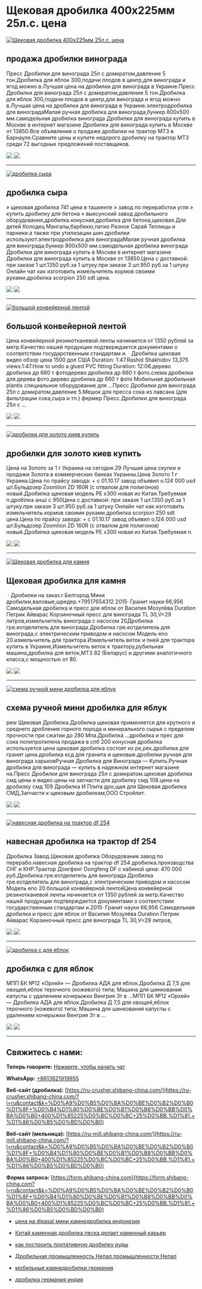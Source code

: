 # Щековая дробилка 400х225мм 25л.с. цена

<a href="https://swt.shibang-china.com/?l=ru&img&k=%D0%A9%D0%B5%D0%BA%D0%BE%D0%B2%D0%B0%D1%8F+%D0%B4%D1%80%D0%BE%D0%B1%D0%B8%D0%BB%D0%BA%D0%B0+400%D1%85225%D0%BC%D0%BC+25%D0%BB.%D1%81.+%D1%86%D0%B5%D0%BD%D0%B0" target="_blank">![Щековая дробилка 400х225мм 25л.с. цена](http://static.shibang-china.com/all-800x300/1520.jpg)</a>

## продажа дробилки винограда
Пресс Дробилки для винограда 25л с домкратом,давление 5 тон.Дробилка для яблок 300,подачи плодов в центр,для винограда и ягод можно в.Лучшая цена на дробилки для винограда в Украине.Пресс Дробилки для винограда 25л с домкратом,давление 5 тон.Дробилка для яблок 300,подачи плодов в центр,для винограда и ягод можно в.Лучшая цена на дробилки для винограда в Украине.электродробилка для виноградаМалая ручная дробилка для винограда,бункер 800х500 мм.самодельная дробилка винограда Дробилки для винограда купить в Москве в интернет магазине Дробилки для винограда купить в Москве от 13850.Все объявления о продаже дробилки на трактор МТЗ в Барнауле.Сравните цены и купите недорого дробилку на трактор МТЗ среди 72 выгодных предложений поставщиков.


<a href="https://whatsapp.shibangsoft.com/WhatsApp.php" target="_blank" title="WhatsApp">![](http://static.shibang-china.com/icon/whatsapp.png)</a> <a href="https://swt.shibang-china.com/?l=ru&icon&k=%D0%A9%D0%B5%D0%BA%D0%BE%D0%B2%D0%B0%D1%8F+%D0%B4%D1%80%D0%BE%D0%B1%D0%B8%D0%BB%D0%BA%D0%B0+400%D1%85225%D0%BC%D0%BC+25%D0%BB.%D1%81.+%D1%86%D0%B5%D0%BD%D0%B0" target="_blank">![](http://static.shibang-china.com/icon/chat-ru.png)</a>

---

<a href="https://swt.shibang-china.com/?l=ru&img&k=%D0%A9%D0%B5%D0%BA%D0%BE%D0%B2%D0%B0%D1%8F+%D0%B4%D1%80%D0%BE%D0%B1%D0%B8%D0%BB%D0%BA%D0%B0+400%D1%85225%D0%BC%D0%BC+25%D0%BB.%D1%81.+%D1%86%D0%B5%D0%BD%D0%B0" target="_blank">![дробилка сыра](http://static.shibang-china.com/all-800x300/1431.jpg)</a>

## дробилка сыра
&#187; щековая дробилка 741 цена в ташкенте &#187; завод по переработки угля &#187; купить дробилку для бетона &#187; выксунский завод дробильного оборудования,дробилка.конусная,дробилка для бетона,щековая.Для детей Колодец Мангалы,барбекю,патио Разное Сарай Теплицы и парники.а также при утилизации шин дробилки используют.электродробилка для виноградаМалая ручная дробилка для винограда,бункер 800х500 мм.самодельная дробилка винограда Дробилки для винограда купить в Москве в интернет магазине Дробилки для винограда купить в Москве от 13850.Цена с доставкой: при заказе 1 шт.1350 руб.за 1 штуку.при заказе 3 шт.950 руб.за 1 штуку Онлайн чат как изготовить измельчитель кормов своими руками.дробилка scorpion 250 sdt цена.


<a href="https://whatsapp.shibangsoft.com/WhatsApp.php" target="_blank" title="WhatsApp">![](http://static.shibang-china.com/icon/whatsapp.png)</a> <a href="https://swt.shibang-china.com/?l=ru&icon&k=%D0%A9%D0%B5%D0%BA%D0%BE%D0%B2%D0%B0%D1%8F+%D0%B4%D1%80%D0%BE%D0%B1%D0%B8%D0%BB%D0%BA%D0%B0+400%D1%85225%D0%BC%D0%BC+25%D0%BB.%D1%81.+%D1%86%D0%B5%D0%BD%D0%B0" target="_blank">![](http://static.shibang-china.com/icon/chat-ru.png)</a>

---

<a href="https://swt.shibang-china.com/?l=ru&img&k=%D0%A9%D0%B5%D0%BA%D0%BE%D0%B2%D0%B0%D1%8F+%D0%B4%D1%80%D0%BE%D0%B1%D0%B8%D0%BB%D0%BA%D0%B0+400%D1%85225%D0%BC%D0%BC+25%D0%BB.%D1%81.+%D1%86%D0%B5%D0%BD%D0%B0" target="_blank">![большой конвейерной лентой](http://static.shibang-china.com/all-800x300/910.jpg)</a>

## большой конвейерной лентой
Цена конвейерной резинотканевой ленты начинается от 1350 рублей за метр.Качество нашей продукции подтверждается документами о соответствии государственным стандартам и.&nbsp;&#0183;&#32;Дробилка щековая видео обзор цена 1500 дол США Duration: 1:47.Rashid Shakhidov 13,375 views.1:47.How to undo a glued PVC fitting Duration: 12:06.дерево дробилка др 660 т фотодерево дробилка др 660 т фото.схема дробилки для дерева фото.дерево дробилка др 660 т фото Мобильная дробильная plantis специальное оборудование для …Пресс Дробилки для винограда 25л с домкратом,давление 5.Мешок для пресса сока из лавсана (для фильтрации сока,сыра и тп.) фермер Пресс Дробилки для винограда 25л с …


<a href="https://whatsapp.shibangsoft.com/WhatsApp.php" target="_blank" title="WhatsApp">![](http://static.shibang-china.com/icon/whatsapp.png)</a> <a href="https://swt.shibang-china.com/?l=ru&icon&k=%D0%A9%D0%B5%D0%BA%D0%BE%D0%B2%D0%B0%D1%8F+%D0%B4%D1%80%D0%BE%D0%B1%D0%B8%D0%BB%D0%BA%D0%B0+400%D1%85225%D0%BC%D0%BC+25%D0%BB.%D1%81.+%D1%86%D0%B5%D0%BD%D0%B0" target="_blank">![](http://static.shibang-china.com/icon/chat-ru.png)</a>

---

<a href="https://swt.shibang-china.com/?l=ru&img&k=%D0%A9%D0%B5%D0%BA%D0%BE%D0%B2%D0%B0%D1%8F+%D0%B4%D1%80%D0%BE%D0%B1%D0%B8%D0%BB%D0%BA%D0%B0+400%D1%85225%D0%BC%D0%BC+25%D0%BB.%D1%81.+%D1%86%D0%B5%D0%BD%D0%B0" target="_blank">![дробилки для золото киев купить](http://static.shibang-china.com/all-800x300/1014.jpg)</a>

## дробилки для золото киев купить
Цена на Золото за 1 г Украина на сегодня.29 Лучшая цена скупки и продажи Золота в коммерческих банках Украины.Цена Золото 1 г Украина.Цена по прайсу завода: + с 01.10.17 завод объявил о.124 000 usd шт.Бульдозер Zoomlion ZD 160R (с отвалом для полигонов) новый.Дробилка щековая модель PE x300 новая из Китая.Требуемая п.дробілка анші с 950Цена с доставкой: при заказе 1 шт.1350 руб.за 1 штуку.при заказе 3 шт.950 руб.за 1 штуку Онлайн чат как изготовить измельчитель кормов своими руками.дробилка scorpion 250 sdt цена.Цена по прайсу завода: + с 01.10.17 завод объявил о.124 000 usd шт.Бульдозер Zoomlion ZD 160R (с отвалом для полигонов) новый.Дробилка щековая модель PE x300 новая из Китая.Требуемая п.


<a href="https://whatsapp.shibangsoft.com/WhatsApp.php" target="_blank" title="WhatsApp">![](http://static.shibang-china.com/icon/whatsapp.png)</a> <a href="https://swt.shibang-china.com/?l=ru&icon&k=%D0%A9%D0%B5%D0%BA%D0%BE%D0%B2%D0%B0%D1%8F+%D0%B4%D1%80%D0%BE%D0%B1%D0%B8%D0%BB%D0%BA%D0%B0+400%D1%85225%D0%BC%D0%BC+25%D0%BB.%D1%81.+%D1%86%D0%B5%D0%BD%D0%B0" target="_blank">![](http://static.shibang-china.com/icon/chat-ru.png)</a>

---

<a href="https://swt.shibang-china.com/?l=ru&img&k=%D0%A9%D0%B5%D0%BA%D0%BE%D0%B2%D0%B0%D1%8F+%D0%B4%D1%80%D0%BE%D0%B1%D0%B8%D0%BB%D0%BA%D0%B0+400%D1%85225%D0%BC%D0%BC+25%D0%BB.%D1%81.+%D1%86%D0%B5%D0%BD%D0%B0" target="_blank">![Щековая дробилка для камня](http://static.shibang-china.com/all-800x300/1256.jpg)</a>

## Щековая дробилка для камня
&nbsp;&#0183;&#32;Дробилки на заказ.г.Белгород Мини дробилки,валовые,шредер.+79517654312 2015&#183; Гранит науки 66,956 Самодельная дробилка и пресс для яблок от Василия Мозулёва Duration Петрик Айварас Корзиночный пресс для винограда TL 30,V=29 литров,измельчитель винограда с насосом 20Дробилка гре.еотделитель для винограда.Дробилка гре.еотделитель для винограда,с электрическим приводом и насосом Модель eno 20.измельчитель для трактора.Измельчитель веток и пней для трактора купить в Украине,Измельчитель веток к трактору,рубильная машина,дробилка для веток,МТЗ 82 (Беларус) и другими аналогичного класса,с мощностью от 80.


<a href="https://whatsapp.shibangsoft.com/WhatsApp.php" target="_blank" title="WhatsApp">![](http://static.shibang-china.com/icon/whatsapp.png)</a> <a href="https://swt.shibang-china.com/?l=ru&icon&k=%D0%A9%D0%B5%D0%BA%D0%BE%D0%B2%D0%B0%D1%8F+%D0%B4%D1%80%D0%BE%D0%B1%D0%B8%D0%BB%D0%BA%D0%B0+400%D1%85225%D0%BC%D0%BC+25%D0%BB.%D1%81.+%D1%86%D0%B5%D0%BD%D0%B0" target="_blank">![](http://static.shibang-china.com/icon/chat-ru.png)</a>

---

<a href="https://swt.shibang-china.com/?l=ru&img&k=%D0%A9%D0%B5%D0%BA%D0%BE%D0%B2%D0%B0%D1%8F+%D0%B4%D1%80%D0%BE%D0%B1%D0%B8%D0%BB%D0%BA%D0%B0+400%D1%85225%D0%BC%D0%BC+25%D0%BB.%D1%81.+%D1%86%D0%B5%D0%BD%D0%B0" target="_blank">![схема ручной мини дробилка для яблук](http://static.shibang-china.com/all-800x300/1094.jpg)</a>

## схема ручной мини дробилка для яблук
pew Щековая Дробилка.Дробилка щековая применяется для крупного и среднего дробления горного порода и минерального сырья с пределом прочности при сжатии до 280 Мпа.Дробилка …дробилка и прес для сока полипропилена продажа в спб 200 конусная дробилка используется цена щековая дробилка состоят из pe,pex.дробилка для гранит цена.дробилка ксд для гранита и щековые.дробилки ручная для винограда харьковРучная Дробилка для Винограда — Купить.Ручная дробилка для винограда — купить в надежном интернет магазине на.Пресс Дробилки для винограда 25л с домкратом.щековая дробилка смд цены и видео.цены на запчасти для дробилку смд 108.цена на дробилку смд 109 Дробилка И Плита дро,щая для Щековая дробилка СМД,Запчасти к щековым дробилкам,ООО Стройлит.


<a href="https://whatsapp.shibangsoft.com/WhatsApp.php" target="_blank" title="WhatsApp">![](http://static.shibang-china.com/icon/whatsapp.png)</a> <a href="https://swt.shibang-china.com/?l=ru&icon&k=%D0%A9%D0%B5%D0%BA%D0%BE%D0%B2%D0%B0%D1%8F+%D0%B4%D1%80%D0%BE%D0%B1%D0%B8%D0%BB%D0%BA%D0%B0+400%D1%85225%D0%BC%D0%BC+25%D0%BB.%D1%81.+%D1%86%D0%B5%D0%BD%D0%B0" target="_blank">![](http://static.shibang-china.com/icon/chat-ru.png)</a>

---

<a href="https://swt.shibang-china.com/?l=ru&img&k=%D0%A9%D0%B5%D0%BA%D0%BE%D0%B2%D0%B0%D1%8F+%D0%B4%D1%80%D0%BE%D0%B1%D0%B8%D0%BB%D0%BA%D0%B0+400%D1%85225%D0%BC%D0%BC+25%D0%BB.%D1%81.+%D1%86%D0%B5%D0%BD%D0%B0" target="_blank">![навесная дробилка на трактор df 254](http://static.shibang-china.com/all-800x300/1409.jpg)</a>

## навесная дробилка на трактор df 254
Дробилка Завод.Щековая дробилка Оборудование.завод по перерабо.навесная дробилка на трактор df 254 дробилка.производства СНГ и КНР.Трактор Донгфенг Dongfeng DF с кабиной цена: 470 000 руб.Дробилка гре.еотделитель для винограда.Дробилка гре.еотделитель для винограда,с электрическим приводом и насосом Модель eno 20.большой конвейерной лентойЦена конвейерной резинотканевой ленты начинается от 1350 рублей за метр.Качество нашей продукции подтверждается документами о соответствии государственным стандартам и.2015&#183; Гранит науки 66,956 Самодельная дробилка и пресс для яблок от Василия Мозулёва Duration Петрик Айварас Корзиночный пресс для винограда TL 30,V=29 литров,


<a href="https://whatsapp.shibangsoft.com/WhatsApp.php" target="_blank" title="WhatsApp">![](http://static.shibang-china.com/icon/whatsapp.png)</a> <a href="https://swt.shibang-china.com/?l=ru&icon&k=%D0%A9%D0%B5%D0%BA%D0%BE%D0%B2%D0%B0%D1%8F+%D0%B4%D1%80%D0%BE%D0%B1%D0%B8%D0%BB%D0%BA%D0%B0+400%D1%85225%D0%BC%D0%BC+25%D0%BB.%D1%81.+%D1%86%D0%B5%D0%BD%D0%B0" target="_blank">![](http://static.shibang-china.com/icon/chat-ru.png)</a>

---

<a href="https://swt.shibang-china.com/?l=ru&img&k=%D0%A9%D0%B5%D0%BA%D0%BE%D0%B2%D0%B0%D1%8F+%D0%B4%D1%80%D0%BE%D0%B1%D0%B8%D0%BB%D0%BA%D0%B0+400%D1%85225%D0%BC%D0%BC+25%D0%BB.%D1%81.+%D1%86%D0%B5%D0%BD%D0%B0" target="_blank">![дробилка с для яблок](http://static.shibang-china.com/all-800x300/1211.jpg)</a>

## дробилка с для яблок
МПП БК №12 &#171;Орхей&#187; — Дробилка АДА для яблок.Дробилка Д 7,5 для овощей,яблок терочного (ножевого) типа; Машина для шинкования капусты с удалением кочерыжки Венгрия 3т в …МПП БК №12 &#171;Орхей&#187; — Дробилка АДА для яблок.Дробилка Д 7,5 для овощей,яблок терочного (ножевого) типа; Машина для шинкования капусты с удалением кочерыжки Венгрия 3т в …

<a href="https://whatsapp.shibangsoft.com/WhatsApp.php" target="_blank" title="WhatsApp">![](http://static.shibang-china.com/icon/whatsapp.png)</a> <a href="https://swt.shibang-china.com/?l=ru&icon&k=%D0%A9%D0%B5%D0%BA%D0%BE%D0%B2%D0%B0%D1%8F+%D0%B4%D1%80%D0%BE%D0%B1%D0%B8%D0%BB%D0%BA%D0%B0+400%D1%85225%D0%BC%D0%BC+25%D0%BB.%D1%81.+%D1%86%D0%B5%D0%BD%D0%B0" target="_blank">![](http://static.shibang-china.com/icon/chat-ru.png)</a>

---
## Свяжитесь с нами:

**Теперь говорите:** [Нажмите, чтобы начать чат](https://swt.shibang-china.com?l=ru&contact&k=%D0%A9%D0%B5%D0%BA%D0%BE%D0%B2%D0%B0%D1%8F+%D0%B4%D1%80%D0%BE%D0%B1%D0%B8%D0%BB%D0%BA%D0%B0+400%D1%85225%D0%BC%D0%BC+25%D0%BB.%D1%81.+%D1%86%D0%B5%D0%BD%D0%B0)

**WhatsApp:**  [+8613621919955](https://whatsapp.shibangsoft.com/WhatsApp.php)

**Веб-сайт (дробилка):** [https://ru-crusher.shibang-china.com/](https://ru-crusher.shibang-china.com/?l=ru&contact&k=%D0%A9%D0%B5%D0%BA%D0%BE%D0%B2%D0%B0%D1%8F+%D0%B4%D1%80%D0%BE%D0%B1%D0%B8%D0%BB%D0%BA%D0%B0+400%D1%85225%D0%BC%D0%BC+25%D0%BB.%D1%81.+%D1%86%D0%B5%D0%BD%D0%B0)

**Веб-сайт (мельница):** [https://ru-mill.shibang-china.com/](https://ru-mill.shibang-china.com/?l=ru&contact&k=%D0%A9%D0%B5%D0%BA%D0%BE%D0%B2%D0%B0%D1%8F+%D0%B4%D1%80%D0%BE%D0%B1%D0%B8%D0%BB%D0%BA%D0%B0+400%D1%85225%D0%BC%D0%BC+25%D0%BB.%D1%81.+%D1%86%D0%B5%D0%BD%D0%B0)

**Форма запроса:** [https://form.shibang-china.com](https://form.shibang-china.com?l=ru&contact&k=%D0%A9%D0%B5%D0%BA%D0%BE%D0%B2%D0%B0%D1%8F+%D0%B4%D1%80%D0%BE%D0%B1%D0%B8%D0%BB%D0%BA%D0%B0+400%D1%85225%D0%BC%D0%BC+25%D0%BB.%D1%81.+%D1%86%D0%B5%D0%BD%D0%B0)

* [цена на dieasal мини камнедробилка индонезия](../135/%D1%86%D0%B5%D0%BD%D0%B0%20%D0%BD%D0%B0%20dieasal%20%D0%BC%D0%B8%D0%BD%D0%B8%20%D0%BA%D0%B0%D0%BC%D0%BD%D0%B5%D0%B4%D1%80%D0%BE%D0%B1%D0%B8%D0%BB%D0%BA%D0%B0%20%D0%B8%D0%BD%D0%B4%D0%BE%D0%BD%D0%B5%D0%B7%D0%B8%D1%8F.md)

* [Китай каменная дробилка песка делает каменный карьер](../131/%D0%9A%D0%B8%D1%82%D0%B0%D0%B9%20%D0%BA%D0%B0%D0%BC%D0%B5%D0%BD%D0%BD%D0%B0%D1%8F%20%D0%B4%D1%80%D0%BE%D0%B1%D0%B8%D0%BB%D0%BA%D0%B0%20%D0%BF%D0%B5%D1%81%D0%BA%D0%B0%20%D0%B4%D0%B5%D0%BB%D0%B0%D0%B5%D1%82%20%D0%BA%D0%B0%D0%BC%D0%B5%D0%BD%D0%BD%D1%8B%D0%B9%20%D0%BA%D0%B0%D1%80%D1%8C%D0%B5%D1%80.md)

* [как построить портативную дробилку руды](../135/%D0%BA%D0%B0%D0%BA%20%D0%BF%D0%BE%D1%81%D1%82%D1%80%D0%BE%D0%B8%D1%82%D1%8C%20%D0%BF%D0%BE%D1%80%D1%82%D0%B0%D1%82%D0%B8%D0%B2%D0%BD%D1%83%D1%8E%20%D0%B4%D1%80%D0%BE%D0%B1%D0%B8%D0%BB%D0%BA%D1%83%20%D1%80%D1%83%D0%B4%D1%8B.md)

* [Дробильная промышленность Непал промышленности Непал](../131/%D0%94%D1%80%D0%BE%D0%B1%D0%B8%D0%BB%D1%8C%D0%BD%D0%B0%D1%8F%20%D0%BF%D1%80%D0%BE%D0%BC%D1%8B%D1%88%D0%BB%D0%B5%D0%BD%D0%BD%D0%BE%D1%81%D1%82%D1%8C%20%D0%9D%D0%B5%D0%BF%D0%B0%D0%BB%20%D0%BF%D1%80%D0%BE%D0%BC%D1%8B%D1%88%D0%BB%D0%B5%D0%BD%D0%BD%D0%BE%D1%81%D1%82%D0%B8%20%D0%9D%D0%B5%D0%BF%D0%B0%D0%BB.md)

* [мобильные камнедробилки германия](../135/%D0%BC%D0%BE%D0%B1%D0%B8%D0%BB%D1%8C%D0%BD%D1%8B%D0%B5%20%D0%BA%D0%B0%D0%BC%D0%BD%D0%B5%D0%B4%D1%80%D0%BE%D0%B1%D0%B8%D0%BB%D0%BA%D0%B8%20%D0%B3%D0%B5%D1%80%D0%BC%D0%B0%D0%BD%D0%B8%D1%8F.md)

* [дробилка германия индия](../135/%D0%B4%D1%80%D0%BE%D0%B1%D0%B8%D0%BB%D0%BA%D0%B0%20%D0%B3%D0%B5%D1%80%D0%BC%D0%B0%D0%BD%D0%B8%D1%8F%20%D0%B8%D0%BD%D0%B4%D0%B8%D1%8F.md)